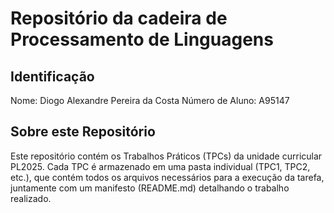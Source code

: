 # Repositório da cadeira de Processamento de Linguagens
## Identificação
Nome: Diogo Alexandre Pereira da Costa
Número de Aluno: A95147
## Sobre este Repositório
Este repositório contém os Trabalhos Práticos (TPCs) da unidade curricular PL2025.
Cada TPC é armazenado em uma pasta individual (TPC1, TPC2, etc.), que contém todos os arquivos necessários para a execução da tarefa, juntamente com um manifesto (README.md) detalhando o trabalho realizado.
